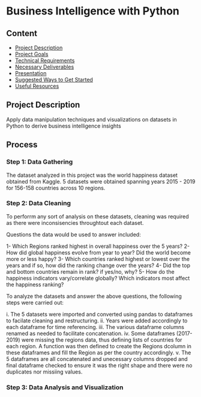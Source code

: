 # Business Intelligence with Python

## Content
- [Project Description](#project-description)
- [Project Goals](#project-goals)
- [Technical Requirements](#technical-requirements)
- [Necessary Deliverables](#necessary-deliverables)
- [Presentation](#presentation)
- [Suggested Ways to Get Started](#suggested-ways-to-get-started)
- [Useful Resources](#useful-resources)

## Project Description

Apply data manipulation techniques and visualizations on datasets in Python to derive business intelligence insights

## Process

### Step 1: Data Gathering

The dataset analyzed in this project was the world happiness dataset obtained from Kaggle. 5 datasets were obtained spanning years 2015 - 2019 for 156-158 countries across 10 regions.

### Step 2: Data Cleaning

To perforrm any sort of analysis on these datasets, cleaning was required as there were inconsisencies throughtout each dataset.

Questions the data would be used to answer included:

1- Which Regions ranked highest in overall happiness over the 5 years?
2- How did global happiness evolve from year to year? Did the world become more or less happy?
3- Which countries ranked highest or lowest over the years and if so, how did the ranking change over the years?
4- Did the top and bottom countries remain in rank? if yes/no, why?
5- How do the happiness indicators vary/correlate globally? Which indicators most affect the happiness ranking?

To analyze the datasets and answer the above questions, the following steps were carried out:

i. The 5 datasets were imported and converted using pandas to dataframes to facilate cleaning and restructuring.
ii. Years were added accordingly to each dataframe for time referencing.
iii. The various dataframe columns renamed as needed to facilitate concatenation.
iv. Some dataframes (2017-2019) were missing the regions data, thus defining lists of countries for each region. A function was then defined to create the Regions dcolumn in these dataframes and fill the Region as per the country accordingly.
v. The 5 dataframes are all concatenated and unecessary columns dropped and final dataframe checked to ensure it was the right shape and there were no duplicates nor missiing values.

### Step 3: Data Analysis and Visualization





